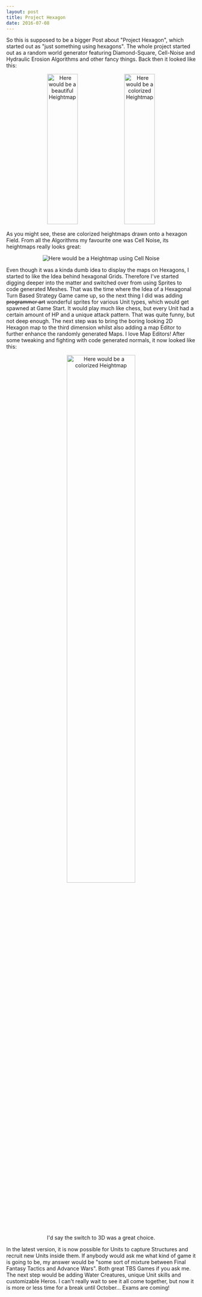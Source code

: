 ```yaml
---
layout: post
title: Project Hexagon
date: 2016-07-08
---
```

So this is supposed to be a bigger Post about "Project Hexagon", which started out as "just something using hexagons". The whole project started out as a random world generator featuring Diamond-Square, Cell-Noise and Hydraulic Erosion Algorithms and other fancy things. <!--more-->Back then it looked like this:
<center>
<img src = "{{site.url}}/assets/images/OldMapGen1.png" alt = "Here would be a beautiful Heightmap" style = "width:40%;height:400px">
<img src = "{{site.url}}/assets/images/OldMapGen2.png" alt = "Here would be a colorized Heightmap" style = "width:40%;height:400px">
</center>

As you might see, these are colorized heightmaps drawn onto a hexagon Field. From all the Algorithms my favourite one was Cell Noise, its heightmaps really looks great:
<center>
<img src = "{{site.url}}/assets/images/CellNoise.png" alt = "Here would be a Heightmap using Cell Noise">
</center>

Even though it was a kinda dumb idea to display the maps on Hexagons, I started to like the Idea behind hexagonal Grids. Therefore I've started digging deeper into the matter and switched over from using Sprites to code generated Meshes. That was the time where the Idea of a Hexagonal Turn Based Strategy Game came up, so the next thing I did was adding ~~programmer art~~ wonderful sprites for various Unit types, which would get spawned at Game Start. It would play much like chess, but every Unit had a certain amount of HP and a unique attack pattern. That was quite funny, but not deep enough. The next step was to bring the boring looking 2D Hexagon map to the third dimension whilst also adding a map Editor to further enhance the randomly generated Maps. I love Map Editors! After some tweaking and fighting with code generated normals, it now looked like this:
<center>
<img src = "{{site.url}}/assets/images/HexagonCurrent.png" alt = "Here would be a colorized Heightmap" style = "width:60%">
<br>
I'd say the switch to 3D was a great choice.
</center>

In the latest version, it is now possible for Units to capture Structures and recruit new Units inside them. If anybody would ask me what kind of game it is going to be, my answer would be "some sort of mixture between Final Fantasy Tactics and Advance Wars". Both great TBS Games if you ask me.
The next step would be adding Water Creatures, unique Unit skills and customizable Heros. I can't really wait to see it all come together, but now it is more or less time for a break until October... Exams are coming!